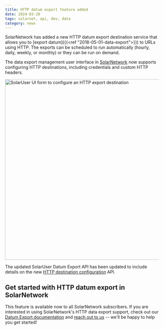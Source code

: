 ```yaml
---
title: HTTP datum export feature added
date: 2024-03-20
tags: solarnet, api, dev, data
category: news
---
```

SolarNetwork has added a new HTTP datum export destination service that allows you to [export datum]({{<ref
"2018-05-01-data-export">}}) to URLs using HTTP. The exports can be scheduled to run automatically
(hourly, daily, weekly, or monthly) or they can be run on demand.

<!--more-->

The data export management user interface in [SolarNetwork][solaruser-export] now supports configuring
HTTP destinations, including credentials and custom HTTP headers.

<img alt="SolarUser UI form to configure an HTTP export destination" src="/img/news/solaruser-datum-export-http-dest-ui@2x.png" width="592">

The updated SolarUser Datum Export API has been updated to include details on the new
[HTTP destination configuration][http-dest] API.

## Get started with HTTP datum export in SolarNetwork

This feature is available now to all SolarNetwork subscribers. If you are interested in using
SolarNetwork's HTTP data export support, check out our [Datum Export
documentation][solaruser-export] and <a
href="mailto:info@solarnetwork.net?subject=Getting%20started%20with%20datum%20export">reach out to
us</a> -- we'll be happy to help you get started!


[solaruser-export]: https://data.solarnetwork.net/solaruser/u/sec/export
[datum-export]: https://github.com/SolarNetwork/solarnetwork/wiki/SolarUser-Datum-Export-API
[http-dest]: https://github.com/SolarNetwork/solarnetwork/wiki/SolarUser-Datum-Export-API#http-destination
